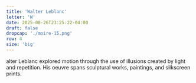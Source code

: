 ```yaml
---
title: 'Walter Leblanc'
letter: 'W'
date: 2025-08-26T23:25:22-04:00
draft: false
dropcap: './moire-15.png'
row: 4
size: 'big'
---
```

alter Leblanc explored motion through the use of illusions created by light and repetition. His oeuvre spans sculptural works, paintings, and silkscreen prints.
